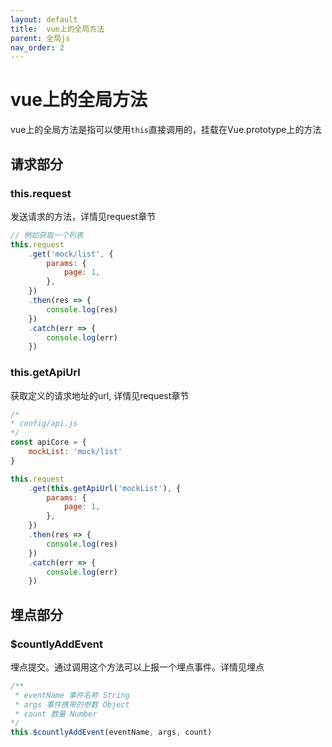 ```yaml
---
layout: default
title:  vue上的全局方法
parent: 全局js
nav_order: 2
---
```


# vue上的全局方法

vue上的全局方法是指可以使用`this`直接调用的，挂载在Vue.prototype上的方法

## 请求部分

### this.request

发送请求的方法，详情见request章节

```js
// 例如获取一个列表
this.request
    .get('mock/list', {
        params: {
            page: 1,
        },
    })
    .then(res => {
        console.log(res)
    })
    .catch(err => {
        console.log(err)
    })
```

### this.getApiUrl

获取定义的请求地址的url, 详情见request章节

```js
/*
* config/api.js
*/
const apiCore = {
    mockList: 'mock/list'
}

this.request
    .get(this.getApiUrl('mockList'), {
        params: {
            page: 1,
        },
    })
    .then(res => {
        console.log(res)
    })
    .catch(err => {
        console.log(err)
    })
```
## 埋点部分

### $countlyAddEvent

埋点提交。通过调用这个方法可以上报一个埋点事件。详情见埋点

```js
/**
 * eventName 事件名称 String
 * args 事件携带的参数 Object
 * count 数量 Number
*/
this.$countlyAddEvent(eventName, args, count)
```